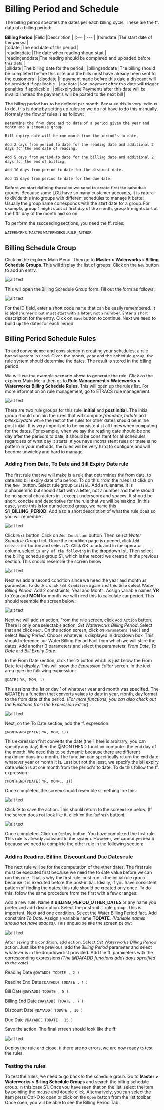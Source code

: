 <style>
.table1 th:first-child  {
	width: 100px;
}
.table1 td {
	vertical-align: top;
}
</style>

# Billing Period and Schedule #

The billing period specifies the dates per each billing cycle. These are the ff. data of a billing period:

<div class="table1">

__Billing Period__
|Field  	|Description 						|
|:---   	|:---        						|
|fromdate      |The start date of the period  | 	
|todate        |The end date of the period   |  	 
|readingdate   |The date when reading shoud start  |             
|readingenddate|The reading should be completed and uploaded before this date |             
|billdate      |The billing date for the period |
|billingenddate   |The billing should be completed before this date and the bills must have already been sent to the customers |
|discdate      |If payment made before this date a discount will be provided if applicable |
|duedate       |Non-payment after this date will trigger penalties if applicable |
|billexpirydate|Payments after this date will be invalid. Instead the payments will be posted to the next bill |  

</div>

The billing period has to be defined per month. Because this is very tedious to do, this is done by setting up rules so we do not have to do this manually. Normally the flow of rules is as follows: 

```
Determine the from date and to date of a period given the year and month and a schedule group.  

Bill expiry date will be one month from the period's to date.

Add 2 days from period to date for the reading date and additional 2 days for the end date of reading.

Add 5 days from period to date for the billing date and additional 2 days for the end of billing. 

Add 10 days from period to date for the discount date.

Add 15 days from period to date for the due date. 

```

Before we start defining the rules we need to create first the schedule groups. Because some LGU have so many customer accounts, it is natural to divide this into  groups with different schedules to manage it better. Usually the group name corresponds with the start date for a group. For example, group 1 might start at first day of the month, group 5 might start at the fifth day of the month and so on. 

To perform the succeeding sections, you need the ff. roles:

`WATERWORKS.MASTER`
`WATERWORKS.RULE_AUTHOR`

## Billing Schedule Group ##

Click on the explorer Main Menu. Then go to __Master > Waterworks > Billing Schedule Groups__. This will display the list of groups. Click on the `New` button to add an entry.   

![alt text][skedlist] <br />

This will open the Billing Schedule Group form. Fill out the form as follows: 

![alt text][skedform] <br />

For the ID field, enter a short code name that can be easily remembered. It is alphanumeric but must start with a letter, not a number. Enter a short description for the entry. Click on `Save` button to continue. Next we need to build up the dates for each period.

## Billing Period Schedule Rules ##
To add convenience and consistency in creating your schedules, a rule based system is used. Given the month, year and the schedule group, the rule system should determine the dates. The result is stored in the billing period. 

We will use the example scenario above to generate the rule. Click on the explorer Main Menu then go to __Rule Management > Waterworks > Waterworks Billing Schedule Rules__. This will open up the rules list. For more information on rule management, go to ETRACS rule management. 

![alt text][skedrulelist] <br />

There are two rule groups for this rule. __initial__ and __post initial__. The initial group should contain the rules that will compute _fromdate_, _todate_ and _billexpirydate_ while the rest of the rules for other dates should be in the post initial. It is very important to be consistent at all times when computing for the dates. For example, when we say the reading date should be one day after the period's to date, it should be consistent for all schedules regardless of what day it starts. If you have inconsistent rules or there is no pattern in your methods, the rules will be very hard to configure and will become unwieldy and hard to manage.

### Adding From Date, To Date and Bill Expiry Date rule ###
The first rule that we will make is a rule that determines the from date, to date and bill expiry date of a period. To do this, from the rules list click on the `New ` button. Select rule group `initial`. Add a rulename. It is alphanuemric but should start with a letter, not a number and there should be no special characters in it except underscore and spaces. It should be short, concise and descriptive for the rule that we will be making. In this case, since this is for our selected group, we name this __S1_BILLING_PERIOD__. Add also a short description of what the rule does so you will remember. 

![alt text][skedrule1] 

Click `Next` button. Click on `Add Condition` button.  Then select *Water Schedule Group* fact. Once the condition page is opened, click `Add Constraint` button and select *ID*. Click OK to add and in the operator column, select `is any of the following` in the dropdown list. Then select the billing schedule group S1, which is the record we created in the previous section. This should resemble the screen below:

![alt text][skedrule2] 

Next we add a second condition since we need the year and month as parameter. To do this click `Add Condition` again and this time select *Water Billing Period*. Add 2 constraints, Year and Month. Assign variable names __YR__ to Year and __MON__ for month. we will need this to calculate our period. This should resemble the screen below:

![alt text][skedrule3] 

Next we will add an action. From the rule screen, click `Add Action` button. There is only one selectable action, *Set Waterworks Billing Period*. Select that and click `Next`. On the action screen, click on `Parameters [Add]` and select *Billing Period*. Choose whatever is displayed in dropdown box. This should reference our Water Billing Period Fact from which we will store the dates. Add another 3 parameters and select the parameters: *From Date*, *To Date* and *Bill Expiry Date*. 

In the From Date section, click the `fX` button which is just below the From Date text display. This will show the *Expression Editor* screen. In the text area type the following expression:

```
@DATE( YR, MON, 1)
```
This assigns the 1st or day 1 of whatever year and month was specified. The @DATE is a function that converts values to date in year, month, day format to the from date of the period. (<i>For more functions, you can also check out the Functions from the Expression Editor</i>) . 

![alt text][skedrule4] 

Next, on the To Date section, add the ff. expression: 

```
@MONTHEND(@DATE( YR, MON, 1))
```
This expression first converts the date (the 1 here is arbitrary, you can specify any day) then the @MONTHEND function computes the end day of the month. We need this to be dynamic because there are different maximum days in a month. The function can specifically return the end date whatever year or month it is. Last but not the least, we specify the bill expiry date which is at one month from the period's to date. To do this follow the ff. expression :
```
@MONTHEND(@DATE( YR, MON+1, 1))
```
Once completed, the screen should resemble something like this:

![alt text][skedrule5] 

Click `OK` to save the action. This should return to the screen like below. (If the screen does not look like it, click on the `Refresh` button).

![alt text][skedrule6] 

Once completed. Click on `Deploy` button. You have completed the first rule. This rule is already activated in the system. However, we cannot yet test it because we need to complete the other rule in the following section:

### Adding Reading, Billing, Discount and Due Dates rule ###

The next rule will be for the computation of the other dates. The first rule must be executed first because we need the to date value before we can run this rule. That is why the first rule must run in the initial rule group because it is executed before the post-initial. Ideally, if you have consistent pattern of finding the dates, this rule should be created only once. To do this, follow the same procedure from the first with a few changes:

Add a new rule. Name it __BILLING_PERIOD_OTHER_DATES__ or any name you prefer and add description. Select the post-initial rule group. This is important. 
Next add one condition. Select the Water Billing Period fact. Add constraint *To Date*. Assign a variable name __TODATE__. <i>(Variable names should not have spaces)</i>. This should be like the screen below:

![alt text][skedrule7] 

After saving the condition, add action. Select *Set Waterworks Billing Period* action. Just like the previous, add the *Billing Period* parameter and select whatever is in the dropdown list provided. Add the ff. parameters with the corresponding expressions <i>(The @DAYADD functions adds days specified to the date)</i>:

Reading Date
```@DAYADD( TODATE , 2 )```

Reading End Date
```@DAYADD( TODATE , 4 )``` 

Bill Date
```@DAYADD( TODATE , 5 )``` 

Billing End Date
```@DAYADD( TODATE , 7 )``` 

Discount Date
```@DAYADD( TODATE , 10 )``` 

Due Date
```@DAYADD( TODATE , 15 )``` 

Save the action. The final screen should look like the ff:

![alt text][skedrule8] 

Deploy the rule and close. If there are no errors, we are now ready to test the rules.

### Testing the rules ###
To test the rules, we need to go back to the schedule group. Go to __Master > Waterworks > Billing Schedule Groups__ and search the billing schedule group, in this case S1. Once you have seen that on the list, select the item by pointing the mouse and double click. Alternatively, you can select the item press Ctrl-O to open or click on the `Open` button from the list toolbar. Once open, you will be able to see the Billing Period Tab.



[skedlist]: ./images/groupskedlist.png
[skedform]: ./images/groupskedform.png
[skedrulelist]: ./images/skedrulelist.png
[skedrule1]: ./images/skedrule1.png
[skedrule2]: ./images/skedrule2.png
[skedrule3]: ./images/skedrule3.png
[skedrule4]: ./images/skedrule4.png
[skedrule5]: ./images/skedrule5.png
[skedrule6]: ./images/skedrule6.png
[skedrule7]: ./images/skedrule7.png
[skedrule8]: ./images/skedrule8.png



